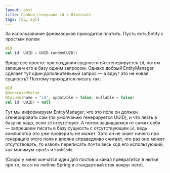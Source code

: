 ```yaml
---
layout: post
title: Грабли генерации id в Hibernate
tags: [бд, sql]
---
```

За использование фреймворков приходится платить. Пусть есть Entity с простым полем
```kotlin
@Id
val id: UUID = UUID.randomUUID()
```
Вроде все просто: при создании сущности ей сгенерируется `id`, потом запишем его в базу одним запросом. Однако добрый EntityManager сделает тут один дополнительный запрос — а вдруг это не новая сущность? Поэтому приходится писать так:
```kotlin
@Id
@GeneratedValue
@Column(name = "id", updatable = false, nullable = false)
val id: UUID? = null
```
Тут мы информируем EntityManager, что это поле он должен сгенерировать сам (по умолчанию генерируется UUID), и что лезть в базу не надо, если `id` отсутствует. А потом защищаемся от самих себя — запрещаем писать в базу сущность с отсутствующим `id`, ведь компилятор это уже проверить не может. Зато он не знает ничего про генерацию этого поля и вполне справедливо считает, что раз оно может отсутствовать, то  изволь переписать почти весь код его использующий, как минимум `equals` и `hashCode`.

(Скоро у меня кончатся идеи для постов и канал превратится в нытье про то, как я не люблю Spring и стандартный стек вокруг него).

